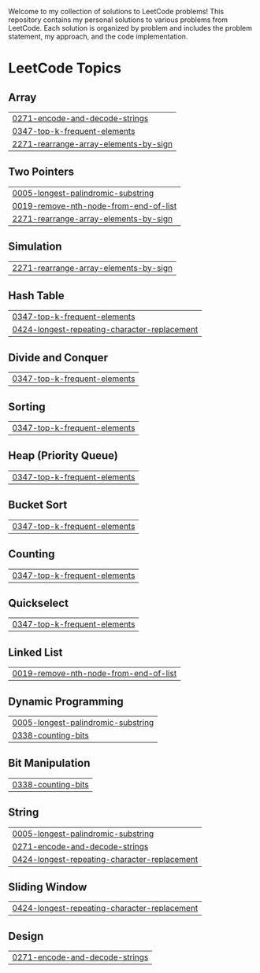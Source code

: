 Welcome to my collection of solutions to LeetCode problems! This repository contains my personal solutions to various problems from LeetCode. Each solution is organized by problem and includes the problem statement, my approach, and the code implementation.


<!---LeetCode Topics Start-->
# LeetCode Topics
## Array
|  |
| ------- |
| [0271-encode-and-decode-strings](https://github.com/SudattaDSA/LeetCode/tree/master/0271-encode-and-decode-strings) |
| [0347-top-k-frequent-elements](https://github.com/SudattaDSA/LeetCode/tree/master/0347-top-k-frequent-elements) |
| [2271-rearrange-array-elements-by-sign](https://github.com/SudattaDSA/LeetCode/tree/master/2271-rearrange-array-elements-by-sign) |
## Two Pointers
|  |
| ------- |
| [0005-longest-palindromic-substring](https://github.com/SudattaDSA/LeetCode/tree/master/0005-longest-palindromic-substring) |
| [0019-remove-nth-node-from-end-of-list](https://github.com/SudattaDSA/LeetCode/tree/master/0019-remove-nth-node-from-end-of-list) |
| [2271-rearrange-array-elements-by-sign](https://github.com/SudattaDSA/LeetCode/tree/master/2271-rearrange-array-elements-by-sign) |
## Simulation
|  |
| ------- |
| [2271-rearrange-array-elements-by-sign](https://github.com/SudattaDSA/LeetCode/tree/master/2271-rearrange-array-elements-by-sign) |
## Hash Table
|  |
| ------- |
| [0347-top-k-frequent-elements](https://github.com/SudattaDSA/LeetCode/tree/master/0347-top-k-frequent-elements) |
| [0424-longest-repeating-character-replacement](https://github.com/SudattaDSA/LeetCode/tree/master/0424-longest-repeating-character-replacement) |
## Divide and Conquer
|  |
| ------- |
| [0347-top-k-frequent-elements](https://github.com/SudattaDSA/LeetCode/tree/master/0347-top-k-frequent-elements) |
## Sorting
|  |
| ------- |
| [0347-top-k-frequent-elements](https://github.com/SudattaDSA/LeetCode/tree/master/0347-top-k-frequent-elements) |
## Heap (Priority Queue)
|  |
| ------- |
| [0347-top-k-frequent-elements](https://github.com/SudattaDSA/LeetCode/tree/master/0347-top-k-frequent-elements) |
## Bucket Sort
|  |
| ------- |
| [0347-top-k-frequent-elements](https://github.com/SudattaDSA/LeetCode/tree/master/0347-top-k-frequent-elements) |
## Counting
|  |
| ------- |
| [0347-top-k-frequent-elements](https://github.com/SudattaDSA/LeetCode/tree/master/0347-top-k-frequent-elements) |
## Quickselect
|  |
| ------- |
| [0347-top-k-frequent-elements](https://github.com/SudattaDSA/LeetCode/tree/master/0347-top-k-frequent-elements) |
## Linked List
|  |
| ------- |
| [0019-remove-nth-node-from-end-of-list](https://github.com/SudattaDSA/LeetCode/tree/master/0019-remove-nth-node-from-end-of-list) |
## Dynamic Programming
|  |
| ------- |
| [0005-longest-palindromic-substring](https://github.com/SudattaDSA/LeetCode/tree/master/0005-longest-palindromic-substring) |
| [0338-counting-bits](https://github.com/SudattaDSA/LeetCode/tree/master/0338-counting-bits) |
## Bit Manipulation
|  |
| ------- |
| [0338-counting-bits](https://github.com/SudattaDSA/LeetCode/tree/master/0338-counting-bits) |
## String
|  |
| ------- |
| [0005-longest-palindromic-substring](https://github.com/SudattaDSA/LeetCode/tree/master/0005-longest-palindromic-substring) |
| [0271-encode-and-decode-strings](https://github.com/SudattaDSA/LeetCode/tree/master/0271-encode-and-decode-strings) |
| [0424-longest-repeating-character-replacement](https://github.com/SudattaDSA/LeetCode/tree/master/0424-longest-repeating-character-replacement) |
## Sliding Window
|  |
| ------- |
| [0424-longest-repeating-character-replacement](https://github.com/SudattaDSA/LeetCode/tree/master/0424-longest-repeating-character-replacement) |
## Design
|  |
| ------- |
| [0271-encode-and-decode-strings](https://github.com/SudattaDSA/LeetCode/tree/master/0271-encode-and-decode-strings) |
<!---LeetCode Topics End-->